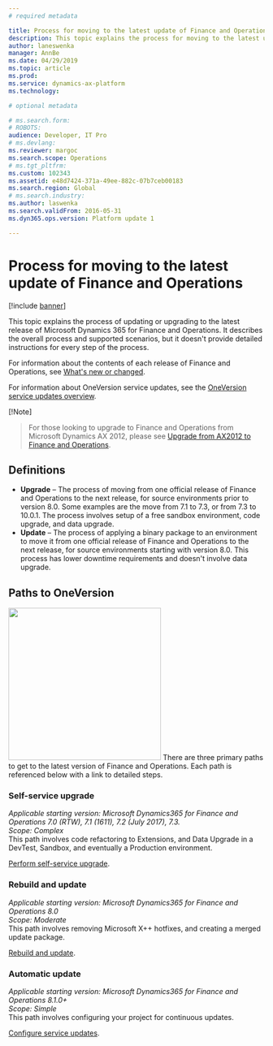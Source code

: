 ```yaml
---
# required metadata

title: Process for moving to the latest update of Finance and Operations
description: This topic explains the process for moving to the latest update of Microsoft Dynamics 365 for Finance and Operations.
author: laneswenka
manager: AnnBe
ms.date: 04/29/2019
ms.topic: article
ms.prod: 
ms.service: dynamics-ax-platform
ms.technology: 

# optional metadata

# ms.search.form: 
# ROBOTS: 
audience: Developer, IT Pro
# ms.devlang: 
ms.reviewer: margoc
ms.search.scope: Operations
# ms.tgt_pltfrm: 
ms.custom: 102343
ms.assetid: e48d7424-371a-49ee-882c-07b7ceb00183
ms.search.region: Global
# ms.search.industry: 
ms.author: laswenka
ms.search.validFrom: 2016-05-31
ms.dyn365.ops.version: Platform update 1

---
```


# Process for moving to the latest update of Finance and Operations

[!include [banner](../includes/banner.md)]

This topic explains the process of updating or upgrading to the latest release of Microsoft Dynamics 365 for Finance and Operations. It describes the overall process and supported scenarios, but it doesn't provide detailed instructions for every step of the process.

For information about the contents of each release of Finance and Operations, see [What's new or changed](../../fin-and-ops/get-started/whats-new-changed.md).

For information about OneVersion service updates, see the [OneVersion service updates overview](../lifecycle-services/oversion-overview.md).

[!Note]
>For those looking to upgrade to Finance and Operations from Microsoft Dynamics AX 2012, please see [Upgrade from AX2012 to Finance and Operations](../upgrade-overview-ax2012.md).

## Definitions

- **Upgrade** – The process of moving from one official release of Finance and Operations to the next release, for source environments prior to version 8.0. Some examples are the move from 7.1 to 7.3, or from 7.3 to 10.0.1. The process involves setup of a free sandbox environment, code upgrade, and data upgrade.
- **Update** – The process of applying a binary package to an environment to move it from one official release of Finance and Operations to the next release, for source environments starting with version 8.0. This process has lower downtime requirements and doesn't involve data upgrade.

## Paths to OneVersion
<img src="../media/OneVersion_Paths.png" width="300px" />
There are three primary paths to get to the latest version of Finance and Operations.  Each path is referenced below with a link to detailed steps.

### Self-service upgrade
*Applicable starting version: Microsoft Dynamics365 for Finance and Operations 7.0 (RTW), 7.1 (1611), 7.2 (July 2017), 7.3.*<br/>
*Scope: Complex*<br/>
This path involves code refactoring to Extensions, and Data Upgrade in a DevTest, Sandbox, and eventually a Production environment. 

[Perform self-service upgrade](../perform-self-service-upgrade.md).

### Rebuild and update
*Applicable starting version: Microsoft Dynamics365 for Finance and Operations 8.0*<br/>
*Scope: Moderate*<br/>
This path involves removing Microsoft X++ hotfixes, and creating a merged update package.

[Rebuild and update](../appupdate-80-81.md).

### Automatic update
*Applicable starting version: Microsoft Dynamics365 for Finance and Operations 8.1.0+*<br/>
*Scope: Simple*<br/>
This path involves configuring your project for continuous updates.

[Configure service updates](../lifecycle-services/configure-service-updates.md).

